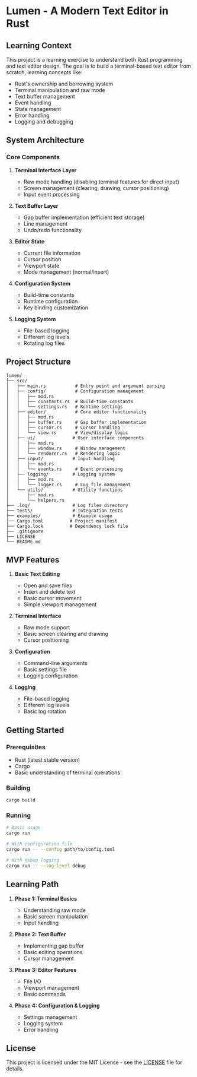 # Lumen - A Modern Text Editor in Rust

## Learning Context

This project is a learning exercise to understand both Rust programming and text editor design. The goal is to build a terminal-based text editor from scratch, learning concepts like:

- Rust's ownership and borrowing system
- Terminal manipulation and raw mode
- Text buffer management
- Event handling
- State management
- Error handling
- Logging and debugging

## System Architecture

### Core Components

1. **Terminal Interface Layer**
   - Raw mode handling (disabling terminal features for direct input)
   - Screen management (clearing, drawing, cursor positioning)
   - Input event processing

2. **Text Buffer Layer**
   - Gap buffer implementation (efficient text storage)
   - Line management
   - Undo/redo functionality

3. **Editor State**
   - Current file information
   - Cursor position
   - Viewport state
   - Mode management (normal/insert)

4. **Configuration System**
   - Build-time constants
   - Runtime configuration
   - Key binding customization

5. **Logging System**
   - File-based logging
   - Different log levels
   - Rotating log files

## Project Structure

```
lumen/
├── src/
│   ├── main.rs           # Entry point and argument parsing
│   ├── config/           # Configuration management
│   │   ├── mod.rs
│   │   ├── constants.rs  # Build-time constants
│   │   └── settings.rs   # Runtime settings
│   ├── editor/           # Core editor functionality
│   │   ├── mod.rs
│   │   ├── buffer.rs     # Gap buffer implementation
│   │   ├── cursor.rs     # Cursor handling
│   │   └── view.rs       # View/display logic
│   ├── ui/              # User interface components
│   │   ├── mod.rs
│   │   ├── window.rs     # Window management
│   │   └── renderer.rs   # Rendering logic
│   ├── input/           # Input handling
│   │   ├── mod.rs
│   │   └── events.rs     # Event processing
│   ├── logging/         # Logging system
│   │   ├── mod.rs
│   │   └── logger.rs     # Log file management
│   └── utils/           # Utility functions
│       ├── mod.rs
│       └── helpers.rs
├── .log/                # Log files directory
├── tests/               # Integration tests
├── examples/            # Example usage
├── Cargo.toml          # Project manifest
├── Cargo.lock          # Dependency lock file
├── .gitignore
├── LICENSE
└── README.md
```

## MVP Features

1. **Basic Text Editing**
   - Open and save files
   - Insert and delete text
   - Basic cursor movement
   - Simple viewport management

2. **Terminal Interface**
   - Raw mode support
   - Basic screen clearing and drawing
   - Cursor positioning

3. **Configuration**
   - Command-line arguments
   - Basic settings file
   - Logging configuration

4. **Logging**
   - File-based logging
   - Different log levels
   - Basic log rotation

## Getting Started

### Prerequisites

- Rust (latest stable version)
- Cargo
- Basic understanding of terminal operations

### Building

```bash
cargo build
```

### Running

```bash
# Basic usage
cargo run

# With configuration file
cargo run -- --config path/to/config.toml

# With debug logging
cargo run -- --log-level debug
```

## Learning Path

1. **Phase 1: Terminal Basics**
   - Understanding raw mode
   - Basic screen manipulation
   - Input handling

2. **Phase 2: Text Buffer**
   - Implementing gap buffer
   - Basic editing operations
   - Cursor management

3. **Phase 3: Editor Features**
   - File I/O
   - Viewport management
   - Basic commands

4. **Phase 4: Configuration & Logging**
   - Settings management
   - Logging system
   - Error handling

## License

This project is licensed under the MIT License - see the [LICENSE](LICENSE) file for details.
